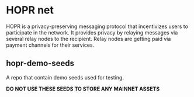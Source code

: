 # HOPR net

HOPR is a privacy-preserving messaging protocol that incentivizes users to participate in the network. It provides privacy by relaying messages via several relay nodes to the recipient. Relay nodes are getting paid via payment channels for their services.

## hopr-demo-seeds

A repo that contain demo seeds used for testing.

**DO NOT USE THESE SEEDS TO STORE ANY MAINNET ASSETS**
